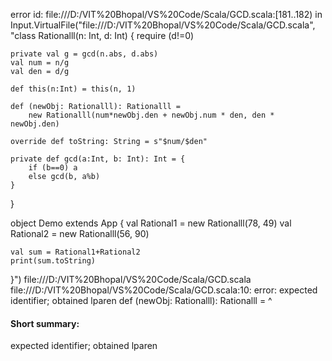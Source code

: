 error id: file:///D:/VIT%20Bhopal/VS%20Code/Scala/GCD.scala:[181..182) in Input.VirtualFile("file:///D:/VIT%20Bhopal/VS%20Code/Scala/GCD.scala", "class Rationalll(n: Int, d: Int) {
    require (d!=0)

    private val g = gcd(n.abs, d.abs)
    val num = n/g
    val den = d/g

    def this(n:Int) = this(n, 1)

    def (newObj: Rationalll): Rationalll = 
        new Rationalll(num*newObj.den + newObj.num * den, den * newObj.den)

    override def toString: String = s"$num/$den"

    private def gcd(a:Int, b: Int): Int = {
        if (b==0) a
        else gcd(b, a%b)
    }
}

object Demo extends App {
    val Rational1 = new Rationalll(78, 49)
    val Rational2 = new Rationalll(56, 90)

    val sum = Rational1+Rational2
    print(sum.toString)
}")
file:///D:/VIT%20Bhopal/VS%20Code/Scala/GCD.scala
file:///D:/VIT%20Bhopal/VS%20Code/Scala/GCD.scala:10: error: expected identifier; obtained lparen
    def (newObj: Rationalll): Rationalll = 
        ^
#### Short summary: 

expected identifier; obtained lparen
